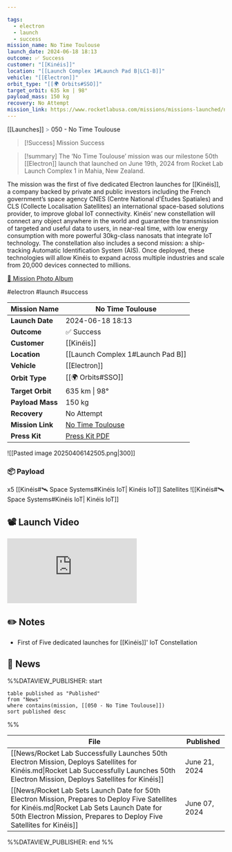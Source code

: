 ```yaml
---

tags:
  - electron
  - launch
  - success
mission_name: No Time Toulouse
launch_date: 2024-06-18 18:13
outcome: ✅ Success
customer: "[[Kinéis]]"
location: "[[Launch Complex 1#Launch Pad B|LC1-B]]"
vehicle: "[[Electron]]"
orbit_type: "[[🌍 Orbits#SSO]]"
target_orbit: 635 km | 98°
payload_mass: 150 kg
recovery: No Attempt
mission_link: https://www.rocketlabusa.com/missions/missions-launched/no-time-toulouse/
---
```

[[Launches]]  <span style="color: LightSlateGray">></span>  050 - No Time Toulouse

>[!Success] Mission Success

>[!summary]
The ‘No Time Toulouse’ mission was our milestone 50th [[Electron]] launch that launched on June 19th, 2024 from Rocket Lab Launch Complex 1 in Mahia, New Zealand.
>
The mission was the first of five dedicated Electron launches for [[Kinéis]], a company backed by private and public investors including the French government’s space agency CNES (Centre National d'Études Spatiales) and CLS (Collecte Localisation Satellites) an international space-based solutions provider, to improve global IoT connectivity. Kinéis’ new constellation will connect any object anywhere in the world and guarantee the transmission of targeted and useful data to users, in near-real time, with low energy consumption with more powerful 30kg-class nanosats that integrate IoT technology.  The constellation also includes a second mission: a ship-tracking Automatic Identification System (AIS). Once deployed, these technologies will allow Kinéis to expand across multiple industries and scale from 20,000 devices connected to millions.
>
[📸 Mission Photo Album](https://www.flickr.com/photos/rocketlab/albums/72177720317752795/)

#electron #launch #success

| **Mission Name** | No Time Toulouse                                                                              |
| ---------------- | --------------------------------------------------------------------------------------------- |
| **Launch Date**  | 2024-06-18 18:13                                                                              |
| **Outcome**      | ✅ Success                                                                                     |
| **Customer**     | [[Kinéis]]                                                                                    |
| **Location**     | [[Launch Complex 1#Launch Pad B]]                                                             |
| **Vehicle**      | [[Electron]]                                                                                  |
| **Orbit Type**   | [[🌍 Orbits#SSO]]                                                                             |
| **Target Orbit** | 635 km &#124; 98°                                                                             |
| **Payload Mass** | 150 kg                                                                                        |
| **Recovery**     | No Attempt                                                                                    |
| **Mission Link** | [No Time Toulouse](https://www.rocketlabusa.com/missions/missions-launched/no-time-toulouse/) |
| **Press Kit**    | [Press Kit PDF](https://rocketlabcorp.com/assets/Uploads/No-Time-Toulouse-Press-Kit.pdf)      |


![[Pasted image 20250406142505.png|300]]

### 📦 Payload

x5 [[Kinéis#🛰️ Space Systems#Kinéis IoT| Kinéis IoT]] Satellites ![[Kinéis#🛰️ Space Systems#Kinéis IoT| Kinéis IoT]]

## 📽️ Launch Video

<div class="responsive-video">
<iframe src="https://www.youtube.com/embed/MYpQkHw9s1I" title="Rocket Lab&#39;s Electron - No Time Toulouse Mission" frameborder="0" allow="accelerometer; autoplay; clipboard-write; encrypted-media; gyroscope; picture-in-picture; web-share" referrerpolicy="strict-origin-when-cross-origin" allowfullscreen></iframe>     
</div>

## ✏️ Notes

- First of Five dedicated launches for [[Kinéis]]' IoT Constellation

## 📰 News
%%DATAVIEW_PUBLISHER: start
```
table published as "Published"
from "News"
where contains(mission, [[050 - No Time Toulouse]])
sort published desc
```
%%

| File                                                                                                                                                                                                                   | Published     |
| ---------------------------------------------------------------------------------------------------------------------------------------------------------------------------------------------------------------------- | ------------- |
| [[News/Rocket Lab Successfully Launches 50th Electron Mission, Deploys Satellites for Kinéis.md\|Rocket Lab Successfully Launches 50th Electron Mission, Deploys Satellites for Kinéis]]                               | June 21, 2024 |
| [[News/Rocket Lab Sets Launch Date for 50th Electron Mission, Prepares to Deploy Five Satellites for Kinéis.md\|Rocket Lab Sets Launch Date for 50th Electron Mission, Prepares to Deploy Five Satellites for Kinéis]] | June 07, 2024 |

%%DATAVIEW_PUBLISHER: end %%